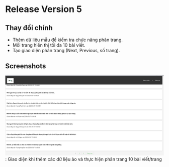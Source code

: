 # Release Version 5

## Thay đổi chính
- Thêm dữ liệu mẫu để kiểm tra chức năng phân trang.
- Mỗi trang hiển thị tối đa 10 bài viết.
- Tạo giao diện phân trang (Next, Previous, số trang).

## Screenshots
![alt text](image-12.png): Giao diện khi thêm các dữ liệu ảo và thực hiện phân trang 10 bài viết/trang

